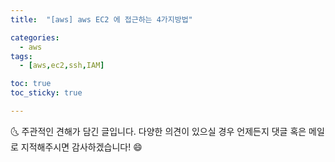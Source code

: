 ```yaml
---
title:  "[aws] aws EC2 에 접근하는 4가지방법"

categories:
  - aws
tags:
  - [aws,ec2,ssh,IAM]

toc: true
toc_sticky: true

---
```




🌜 주관적인 견해가 담긴 글입니다. 다양한 의견이 있으실 경우
언제든지 댓글 혹은 메일로 지적해주시면 감사하겠습니다! 😄

